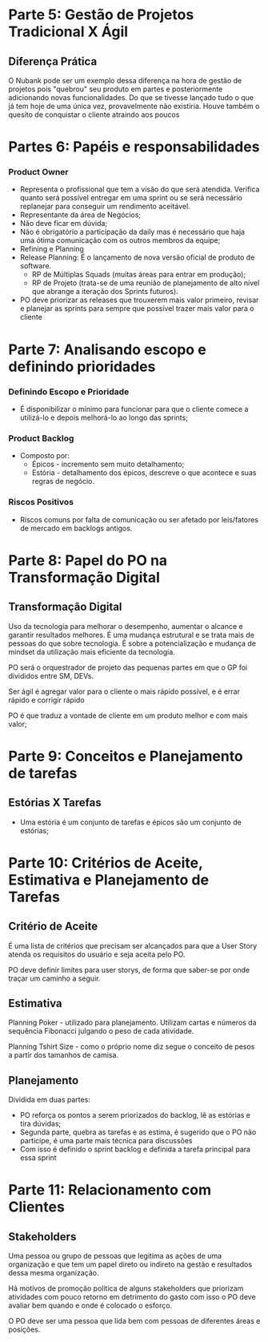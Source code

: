 # Parte 5: Gestão de Projetos Tradicional X Ágil

## Diferença Prática

O Nubank pode ser um exemplo dessa diferença na hora de gestão de projetos pois "quebrou" seu produto em partes e posteriormente adicionando novas funcionalidades. Do que se tivesse lançado tudo o que já tem hoje de uma única vez, provavelmente não existiria. Houve também o quesito de conquistar o cliente atraindo aos poucos

# Partes 6: Papéis e responsabilidades

### Product Owner

- Representa o profissional que tem a visão do que será atendida. Verifica quanto será possível entregar em uma sprint ou se será necessário replanejar para conseguir um rendimento aceitável.
- Representante da área de Negócios;
- Não deve ficar em dúvida;
- Não é obrigatório a participação da daily mas é necessário que haja uma ótima comunicação com os outros membros da equipe;
- Refining e Planning
- Release Planning: É o lançamento de nova versão oficial de produto de software.
    - RP de Múltiplas Squads (muitas áreas para entrar em produção);
    - RP de Projeto (trata-se de uma reunião de planejamento de alto nível que abrange a iteração dos Sprints futuros).
- PO deve priorizar as releases que trouxerem mais valor primeiro, revisar e planejar as sprints para sempre que possível trazer mais valor para o cliente

# Parte 7: Analisando escopo e definindo prioridades

### Definindo Escopo e Prioridade

- É disponibilizar o mínimo para funcionar para que o cliente comece a utilizá-lo e depois melhorá-lo ao longo das sprints;

### Product Backlog

- Composto por:
    - Épicos - incremento sem muito detalhamento;
    - Estória - detalhamento dos épicos, descreve o que acontece e suas regras de negócio.

### Riscos Positivos

- Riscos comuns por falta de comunicação ou ser afetado por leis/fatores de mercado em backlogs antigos.

# Parte 8: Papel do PO na Transformação Digital

## Transformação Digital

Uso da tecnologia para melhorar o desempenho, aumentar o alcance e garantir resultados melhores. É uma mudança estrutural e se trata mais de pessoas do que sobre tecnologia. É sobre a potencialização e mudança de mindset da utilização mais eficiente da tecnologia.

PO será o orquestrador de projeto das pequenas partes em que o GP foi divididos entre SM, DEVs.

Ser ágil é agregar valor para o cliente o mais rápido possível, e é errar rápido e corrigir rápido

PO é que traduz a vontade de cliente em um produto melhor e com mais valor;

# Parte 9: Conceitos e Planejamento de tarefas

## Estórias X Tarefas

- Uma estória é um conjunto de tarefas e épicos são um conjunto de estórias;

# Parte 10: Critérios de Aceite, Estimativa e Planejamento de Tarefas

## Critério de Aceite

É uma lista de critérios que precisam ser alcançados para que a User Story atenda os requisitos do usuário e seja aceita pelo PO.

PO deve definir limites para user storys, de forma que saber-se por onde traçar um caminho a seguir.

## Estimativa

Planning Poker - utilizado para planejamento. Utilizam cartas e números da sequência Fibonacci julgando o peso de cada atividade.

Planning Tshirt Size - como o próprio nome diz segue o conceito de pesos a partir dos tamanhos de camisa.

## Planejamento

Dividida em duas partes:

- PO reforça os pontos a serem priorizados do backlog, lê as estórias e tira dúvidas;
- Segunda parte, quebra as tarefas e as estima, é sugerido que o PO não participe, é uma parte mais técnica para discussões
- Com isso é definido o sprint backlog e definida a tarefa principal para essa sprint

# Parte 11: Relacionamento com Clientes

## Stakeholders

Uma pessoa ou grupo de pessoas que legitima as ações de uma organização e que tem um papel direto ou indireto na gestão e resultados dessa mesma organização.

Há motivos de promoção política de alguns stakeholders que priorizam atividades com pouco retorno em detrimento do gasto com isso o PO deve avaliar bem quando e onde é colocado o esforço.

O PO deve ser uma pessoa que lida bem com pessoas de diferentes áreas e posições.